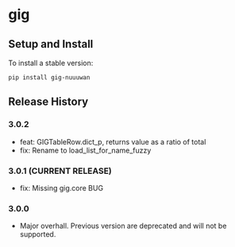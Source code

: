 # gig

## Setup and Install

To install a stable version:

```
pip install gig-nuuuwan
```

## Release History

### 3.0.2
* feat: GIGTableRow.dict_p, returns value as a ratio of total
* fix: Rename to load_list_for_name_fuzzy

### 3.0.1 (CURRENT RELEASE)
* fix: Missing gig.core BUG

### 3.0.0 
* Major overhall. Previous version are deprecated and will not be supported. 
